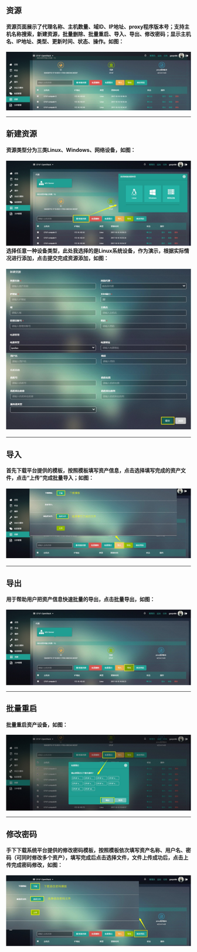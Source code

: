 ## 资源

#### 资源页面展示了代理名称、主机数量、域ID、IP地址、proxy程序版本号；支持主机名称搜索，新建资源，批量删除、批量重启、导入、导出、修改密码；显示主机名、IP地址、类型、更新时间、状态、操作。如图：

![](/assets/资源.png)

---

## 新建资源

#### 资源类型分为三类Linux、Windows、网络设备，如图：

#### ![](/assets/新建资源.jpg)选择任意一种设备类型，此处我选择的是Linux系统设备，作为演示，根据实际情况进行添加，点击提交完成资源添加，如图：

#### ![](/assets/新建资源2.jpg)

---

## 导入

#### 首先下载平台提供的模板，按照模板填写资产信息，点击选择填写完成的资产文件，点击“上传”完成批量导入；如图：

#### ![](/assets/导入.jpg)

---

## 导出

#### 用于帮助用户把资产信息快速批量的导出，点击批量导出，如图：

![](/assets/导出.jpg)

---

## 批量重启

#### 批量重启资产设备，如图：

![](/assets/批量重启.jpg)

---

## 修改密码

#### 手下下载系统平台提供的修改密码模板，按照模板依次填写资产名称、用户名、密码（可同时修改多个资产），填写完成后点击选择文件，文件上传成功后，点击上传完成密码修改，如图：

![](/assets/修改密码.jpg)



